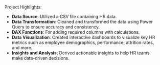 Project Highlights:
* **Data Source**: Utilized a CSV file containing HR data.
* **Data Transformation**: Cleaned and transformed the data using Power Query to ensure accuracy and consistency.
* **DAX Functions**: For adding required columns with calculations. 
* **Data Visualization**: Created interactive dashboards to visualize key HR metrics such as employee demographics, performance, attrition rates, and more.
* **Insights and Analysis**: Derived actionable insights to help HR teams make data-driven decisions.
